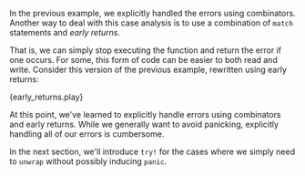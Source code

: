 In the previous example, we explicitly handled the errors using combinators. 
Another way to deal with this case analysis is to use a combination of 
`match` statements and *early returns*. 

That is, we can simply stop executing the function and return the error if 
one occurs. For some, this form of code can be easier to both read and 
write. Consider this version of the previous example, rewritten using early returns:

{early_returns.play}

At this point, we've learned to explicitly handle errors using combinators 
and early returns. While we generally want to avoid panicking, explicitly 
handling all of our errors is cumbersome.

In the next section, we'll introduce `try!` for the cases where we simply 
need to `unwrap` without possibly inducing `panic`. 
